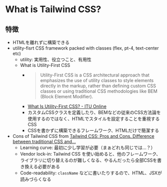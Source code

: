 # What is Tailwind CSS?

## 特徴

- HTMLを離れずに構築できる
- utility-fisrt CSS framework packed with classes (flex, pt-4, text-center etc)
  - utility: 実用性、役立つこと、有用性
  - What is Utility-First CSS
    - > Utility-First CSS is a CSS architectural approach that emphasizes the use of utility classes to style elements directly in the markup, rather than defining custom CSS classes or using traditional CSS methodologies like BEM (Block Element Modifier).
    - [What Is Utility-First CSS? - ITU Online](https://www.ituonline.com/tech-definitions/what-is-utility-first-css/)
    - カスタムCSSクラスを定義したり、BEMなどの従来のCSS方法論を使用するのではなく、HTMLでスタイルを設定することを重視するCSS
    - CSSを書かずに構築できるフレームワーク、HTMLだけで簡潔する
- Cons of Tailwind CSS from [Tailwind CSS: Pros and Cons. Difference between traditional CSS and…](https://medium.com/readytowork-org/tailwind-css-pros-and-cons-f1a8fdb1fb47)
  - Learning curve: 最初に少し学習が必要（まぁどれも同じでは...？）
  - Vendor lock-in: Tailwind CSS を使い始めると、他のフレームワーク、ライブラリに切り替えるのが難しくなる、やるんだったら全部CSSを書き換える必要がある
  - Code-readability: `className` などに書いたりするので、HTML、JSXが読みづらくなる
